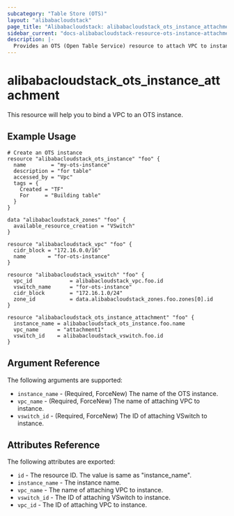 ```yaml
---
subcategory: "Table Store (OTS)"
layout: "alibabacloudstack"
page_title: "Alibabacloudstack: alibabacloudstack_ots_instance_attachment"
sidebar_current: "docs-alibabacloudstack-resource-ots-instance-attachment"
description: |-
  Provides an OTS (Open Table Service) resource to attach VPC to instance.
---
```


# alibabacloudstack\_ots\_instance\_attachment

This resource will help you to bind a VPC to an OTS instance.

## Example Usage

```
# Create an OTS instance
resource "alibabacloudstack_ots_instance" "foo" {
  name        = "my-ots-instance"
  description = "for table"
  accessed_by = "Vpc"
  tags = {
    Created = "TF"
    For     = "Building table"
  }
}

data "alibabacloudstack_zones" "foo" {
  available_resource_creation = "VSwitch"
}

resource "alibabacloudstack_vpc" "foo" {
  cidr_block = "172.16.0.0/16"
  name       = "for-ots-instance"
}

resource "alibabacloudstack_vswitch" "foo" {
  vpc_id            = alibabacloudstack_vpc.foo.id
  vswitch_name      = "for-ots-instance"
  cidr_block        = "172.16.1.0/24"
  zone_id           = data.alibabacloudstack_zones.foo.zones[0].id
}

resource "alibabacloudstack_ots_instance_attachment" "foo" {
  instance_name = alibabacloudstack_ots_instance.foo.name
  vpc_name      = "attachment1"
  vswitch_id    = alibabacloudstack_vswitch.foo.id
}
```

## Argument Reference

The following arguments are supported:

* `instance_name` - (Required, ForceNew) The name of the OTS instance.
* `vpc_name` - (Required, ForceNew) The name of attaching VPC to instance.
* `vswitch_id` - (Required, ForceNew) The ID of attaching VSwitch to instance.

## Attributes Reference

The following attributes are exported:

* `id` - The resource ID. The value is same as "instance_name".
* `instance_name` - The instance name.
* `vpc_name` - The name of attaching VPC to instance.
* `vswitch_id` - The ID of attaching VSwitch to instance.
* `vpc_id` - The ID of attaching VPC to instance.


